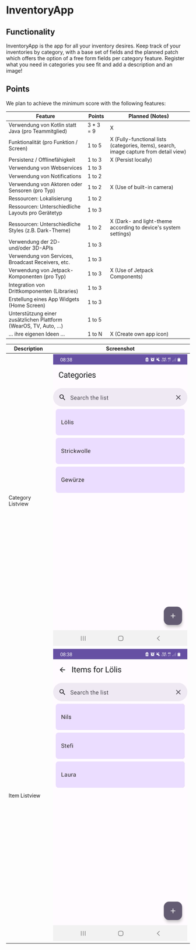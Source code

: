 # InventoryApp

## Functionality
InventoryApp is the app for all your inventory desires.
Keep track of your inventories by category, with a base set of fields and the planned patch which offers the option of a free form fields per category feature.
Register what you need in categories you see fit and add a description and an image!

## Points
We plan to achieve the minimum score with the following features:

| Feature                                                          |Points| Planned (Notes)                                                                        |
|------------------------------------------------------------------|---|----------------------------------------------------------------------------------------|
| Verwendung von Kotlin statt Java (pro Teammitglied)              |3 * 3 = 9| X                                                                                      |
| Funktionalität (pro Funktion / Screen)                           |1 to 5| X (Fully-functional lists (categories, items), search, image capture from detail view) |
| Persistenz / Offlinefähigkeit                                    |1 to 3| X (Persist locally)                                                                    |                                                                                 |
| Verwendung von Webservices                                       |1 to 3||
| Verwendung von Notifications                                     |1 to 2||
| Verwendung von Aktoren oder Sensoren (pro Typ)                   |1 to 2| X (Use of built-in camera)                                                             |
| Ressourcen: Lokalisierung                                        |1 to 2||
| Ressourcen: Unterschiedliche Layouts pro Gerätetyp               |1 to 3|                                                                                        |
| Ressourcen: Unterschiedliche Styles (z.B. Dark-Theme)            |1 to 2| X (Dark- and light-theme according to device's system settings)                        |
| Verwendung der 2D- und/oder 3D-APIs                              |1 to 3||
| Verwendung von Services, Broadcast Receivers, etc.               |1 to 3||
| Verwendung von Jetpack-Komponenten (pro Typ)                     |1 to 3| X (Use of Jetpack Components)                                                          |
| Integration von Drittkomponenten (Libraries)                     |1 to 3||
| Erstellung eines App Widgets (Home Screen)                       |1 to 3||
| Unterstützung einer zusätzlichen Plattform (WearOS, TV, Auto, …) |1 to 5||
| … ihre eigenen Ideen …                                           |1 to N| X (Create own app icon)                                                                |

| Description | Screenshot |
| -- | -- |
| Category Listview | ![category list view](screenshots/Screenshot_InventoryApp_Categories_LightMode.jpg) |
| Item Listview | ![category list view](screenshots/Screenshot_InventoryApp_ItemList_LightMode.jpg) |